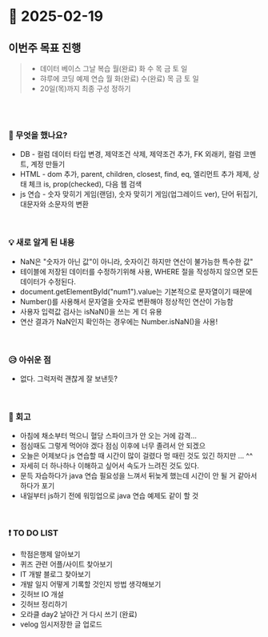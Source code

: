 # 📅 2025-02-19

## 이번주 목표 진행
>- 데이터 베이스 그날 복습 월(완료) 화 수 목 금 토 일 
>- 햐루에 코딩 예제 연습 월 화(완료) 수(완료) 목 금 토 일
>- 20일(목)까지 최종 구성 정하기

<br><br>

### 👀 무엇을 했나요?
- DB - 컬럼 데이터 타입 변경, 제약조건 삭제, 제약조건 추가, FK 외래키, 컬럼 코멘트, 계정 만들기 
- HTML - dom 추가, parent, children, closest, find, eq, 엘리먼트 추가 제제, 상태 체크 is, prop(checked), 다음 웹 검색
- js 연습 - 숫자 맞히기 게임(랜덤), 숫자 맞히기 게임(업그레이드 ver), 단어 뒤집기, 대문자와 소문자의 변환

<br>

### 💡 새로 알게 된 내용
- NaN은 "숫자가 아닌 값"이 아니라, 숫자이긴 하지만 연산이 불가능한 특수한 값"
- 테이블에 저장된 데이터를 수정하기위해 사용, WHERE 절을 작성하지 않으면 모든 데이터가 수정된다.
- document.getElementById("num1").value는 기본적으로 문자열이기 때문에
- Number()를 사용해서 문자열을 숫자로 변환해야 정상적인 연산이 가능함
- 사용자 입력값 검사는 isNaN()을 쓰는 게 더 유용
- 연산 결과가 NaN인지 확인하는 경우에는 Number.isNaN()을 사용!

<br>

### 😥 아쉬운 점
- 없다. 그럭저럭 괜찮게 잘 보낸듯?

<br>

### 💬 회고
- 아침에 채소부터 먹으니 혈당 스파이크가 안 오는 거에 감격...
- 점심때도 그렇게 먹어야 겠다 점심 이후에 너무 졸려서 안 되겠으
- 오늘은 어제보다 js 연습할 때 시간이 많이 걸렸다 멍 때린 것도 있긴 하지만 ... ^^
- 자세히 더 하나하나 이해하고 싶어서 속도가 느려진 것도 있다.
- 문득 자습하다가 java 연습 필요성을 느껴서 뒤늦게 했는데 시간이 안 될 거 같아서 하다가 포기
- 내일부터 js하기 전에 워밍업으로 java 연습 예제도 같이 할 것

<br>

### ❗ TO DO LIST
- 학점은행제 알아보기
- 퀴즈 관련 어플/사이트 찾아보기
- IT 개발 블로그 찾아보기
- 개발 일지 어떻게 기록할 것인지 방법 생각해보기
- 깃허브 IO 개설
- 깃허브 정리하기
- 오라클 day2 날아간 거 다시 쓰기 (완료)
- velog 임시저장한 글 업로드
